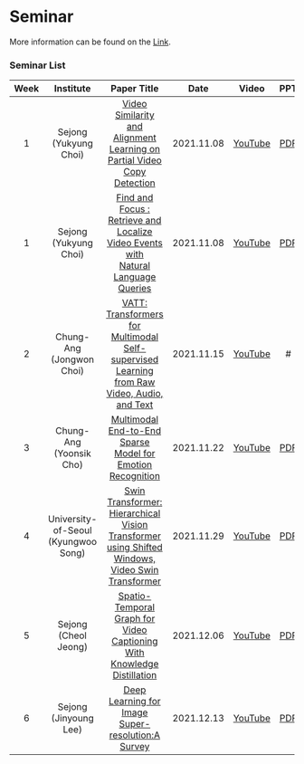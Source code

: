 # Seminar
More information can be found on the [Link](https://docs.google.com/spreadsheets/d/1z9zoooDnXW7zaBVk7YA9o_Qs4VByk7czE6L94OgJEKw/edit#gid=857925796).

### Seminar List
| Week | Institute | Paper Title | Date | Video | PPT |
|:---:|:---:|:---:|:---:|:---:|:---:|
| 1 | Sejong <br /> (Yukyung Choi) | [Video Similarity and Alignment Learning on <br /> Partial Video Copy Detection](https://arxiv.org/abs/2108.01817) | 2021.11.08 | [YouTube](https://www.youtube.com/watch?v=uYaRW9Dl85w&list=PLrtM9Gt-UgEv9xEfDa4ZnujVLoweUNP30&index=2) | [PDF](https://github.com/VideoSearch-KR/Seminar/blob/main/SeminarNote/20210913_VSAL.pdf) |
| 1 | Sejong <br /> (Yukyung Choi) | [Find and Focus : Retrieve and Localize Video Events with <br /> Natural Language Queries](https://openaccess.thecvf.com/content_ECCV_2018/html/Dian_SHAO_Find_and_Focus_ECCV_2018_paper.html) | 2021.11.08 | [YouTube](https://www.youtube.com/watch?v=0ELT0R6i_nE&list=PLrtM9Gt-UgEv9xEfDa4ZnujVLoweUNP30&index=2) | [PDF](https://github.com/VideoSearch-KR/Seminar/blob/main/SeminarNote/20211025_FindandFocus.pdf) |
| 2 | Chung-Ang <br /> (Jongwon Choi) | [VATT: Transformers for Multimodal Self-supervised Learning from Raw Video, Audio, and Text](https://arxiv.org/abs/2104.11178) | 2021.11.15 | [YouTube](https://www.youtube.com/watch?v=jeiDp18mX9Y&list=PLrtM9Gt-UgEv9xEfDa4ZnujVLoweUNP30&index=3) | # |
| 3 | Chung-Ang <br /> (Yoonsik Cho) | [Multimodal End-to-End Sparse Model for Emotion Recognition](https://aclanthology.org/2021.naacl-main.417/) | 2021.11.22 | [YouTube](https://www.youtube.com/watch?v=A2wlVLFJ1KM&list=PLrtM9Gt-UgEv9xEfDa4ZnujVLoweUNP30&index=4) | [PDF](https://github.com/VideoSearch-KR/Seminar/blob/main/SeminarNote/20211112_Multimodal%20End-to-End%20Sparse%20Model%20for%20Emotion%20Recognition.pdf) |
| 4 | University-of-Seoul <br /> (Kyungwoo Song) | [Swin Transformer: Hierarchical Vision Transformer using Shifted Windows, Video Swin Transformer](https://arxiv.org/abs/2103.14030) | 2021.11.29 | [YouTube](https://www.youtube.com/watch?v=az4WVh3tEiU&list=PLrtM9Gt-UgEv9xEfDa4ZnujVLoweUNP30&index=5) | [PDF](https://github.com/VideoSearch-KR/Seminar/blob/main/SeminarNote/20211115%20Swin%20Transformer_%20Video%20Swin%20Transformer.pdf) |
| 5 | Sejong <br /> (Cheol Jeong) | [Spatio-Temporal Graph for Video Captioning With Knowledge Distillation](https://openaccess.thecvf.com/content_CVPR_2020/html/Pan_Spatio-Temporal_Graph_for_Video_Captioning_With_Knowledge_Distillation_CVPR_2020_paper.html) | 2021.12.06 | [YouTube](https://www.youtube.com/watch?v=zbI0z0I4oqY&list=PLrtM9Gt-UgEv9xEfDa4ZnujVLoweUNP30&index=6) | [PDF](https://github.com/VideoSearch-KR/Seminar/blob/main/SeminarNote/20211206_Spatio-Temporal%20Graph%20for%20Video%20Captioning%20with%20Knowledge%20Distillation.pdf) |
| 6 | Sejong <br /> (Jinyoung Lee) | [Deep Learning for Image Super-resolution:A Survey](https://arxiv.org/pdf/1902.06068.pdf) | 2021.12.13 | [YouTube](https://www.youtube.com/watch?v=vrE4bR8rjZI&list=PLrtM9Gt-UgEv9xEfDa4ZnujVLoweUNP30&index=7) | [PDF](https://github.com/VideoSearch-KR/Seminar/blob/main/SeminarNote/20211213_Deep%20Learning%20for%20Image%20Super-resolution.pdf) |
